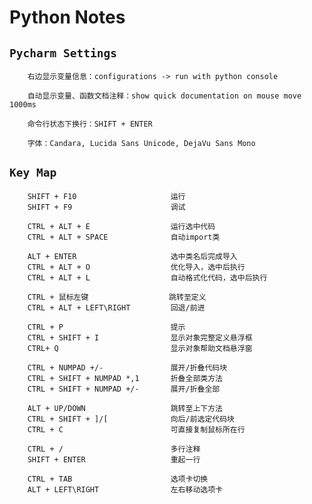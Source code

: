Python Notes
===

`Pycharm Settings`
---
        右边显示变量信息：configurations -> run with python console
        
        自动显示变量、函数文档注释：show quick documentation on mouse move 1000ms
        
        命令行状态下换行：SHIFT + ENTER
        
        字体：Candara, Lucida Sans Unicode, DejaVu Sans Mono


`Key Map`
---

        SHIFT + F10                     运行
        SHIFT + F9                      调试
        
        CTRL + ALT + E                  运行选中代码
        CTRL + ALT + SPACE              自动import类
        
        ALT + ENTER                     选中类名后完成导入
        CTRL + ALT + O                  优化导入，选中后执行
        CTRL + ALT + L                  自动格式化代码，选中后执行
        
        CTRL + 鼠标左键                  跳转至定义
        CTRL + ALT + LEFT\RIGHT         回退/前进
        
        CTRL + P                        提示
        CTRL + SHIFT + I                显示对象完整定义悬浮框
        CTRL+ Q                         显示对象帮助文档悬浮窗
        
        CTRL + NUMPAD +/-               展开/折叠代码块
        CTRL + SHIFT + NUMPAD *,1       折叠全部类方法
        CTRL + SHIFT + NUMPAD +/-       展开/折叠全部

        ALT + UP/DOWN                   跳转至上下方法
        CTRL + SHIFT + ]/[              向后/前选定代码块
        CTRL + C                        可直接复制鼠标所在行
        
        CTRL + /                        多行注释
        SHIFT + ENTER                   重起一行
        
        CTRL + TAB                      选项卡切换
        ALT + LEFT\RIGHT                左右移动选项卡
